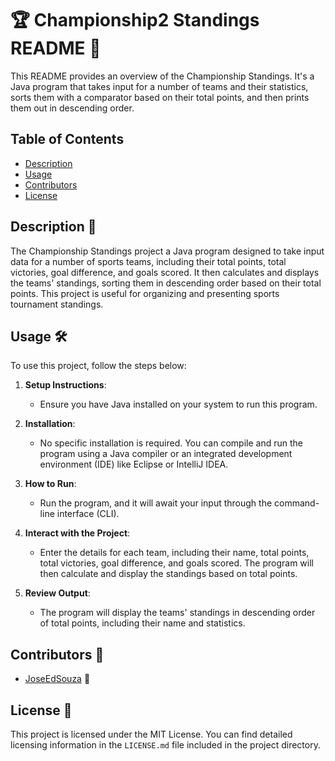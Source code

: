 # 🏆️ Championship2 Standings README 📖

This README provides an overview of the Championship Standings. It's a Java program that takes input for a number of teams and their statistics, sorts them with a comparator based on their total points, and then prints them out in descending order.

## Table of Contents

- [Description](#Description%20📄)
- [Usage](#Usage%20🛠️)
- [Contributors](#Contributors%20👥)
- [License](#License%20📜)

## Description 📄

The Championship Standings project a Java program designed to take input data for a number of sports teams, including their total points, total victories, goal difference, and goals scored. It then calculates and displays the teams' standings, sorting them in descending order based on their total points. This project is useful for organizing and presenting sports tournament standings.

## Usage 🛠️

To use this project, follow the steps below:

1. **Setup Instructions**:
   - Ensure you have Java installed on your system to run this program.

2. **Installation**:
   - No specific installation is required. You can compile and run the program using a Java compiler or an integrated development environment (IDE) like Eclipse or IntelliJ IDEA.

3. **How to Run**:
   - Run the program, and it will await your input through the command-line interface (CLI).

4. **Interact with the Project**:
   - Enter the details for each team, including their name, total points, total victories, goal difference, and goals scored. The program will then calculate and display the standings based on total points.

5. **Review Output**:
   - The program will display the teams' standings in descending order of total points, including their name and statistics.

## Contributors 👥

- [JoseEdSouza](https://github.com/JoseEdSouza) 👋

## License 📜

This project is licensed under the MIT License. You can find detailed licensing information in the `LICENSE.md` file included in the project directory.
